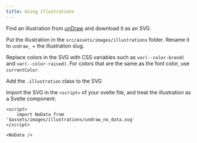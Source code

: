 ```yaml
---
title: Using illustrations
---
```


Find an illustration from [unDraw](https://undraw.co/illustrations) and download it as an SVG.

Put the illustration in the `src/assets/images/illustrations` folder. Rename it to `undraw_` + the illustration slug.

Replace colors in the SVG with CSS variables such as `var(--color-brand)` and `var(--color-raised)`. For colors that are the same as the font color, use `currentColor`.

Add the `.illustration` class to the SVG

Import the SVG in the `<script>` of your svelte file, and treat the illustration as a Svelte component:

```svelte
<script>
    import NoData from '$assets/images/illustrations/undraw_no_data.svg'
</script>

<NoData />
```